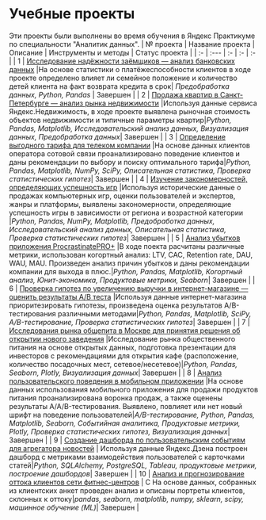 # Учебные проекты

Эти проекты были выполнены во время обучения в Яндекс Практикуме по специальности "Аналитик данных".
| № проекта | Название проекта | Описание | Инструменты и методы | Статус проекта |
|  :-      | :---   | :- | :- | :- | 
| 1 | [Исследование надёжности заёмщиков — анализ банковских данных](https://github.com/Nik-Efimov/Yandex-practicum/tree/main/project%20№1) |На основе статистики о платёжеспособности клиентов в ходе проекте определено влияет ли семейное положение и количество детей клиента на факт возврата кредита в срок| *Предобработка данных, Python, Pandas* | Завершен |
| 2 | [Продажа квартир в Санкт-Петербурге — анализ рынка недвижимости](https://github.com/Nik-Efimov/Yandex-practicum/tree/main/project%20№2) |Используя данные сервиса Яндекс.Недвижимость,  в ходе проекте выявлена рыночная стоимость объектов недвижимости и типичные параметры квартир|*Python, Pandas, Matplotlib, Исследовательский анализ данных, Визуализация данных, Предобработка данных*| Завершен |
| 3 | [Определение выгодного тарифа для телеком компании](https://github.com/Nik-Efimov/Yandex-practicum/tree/main/project%20№3) |На основе данных клиентов оператора сотовой связи проанализировано поведение клиентов и даны рекомендации по выбору и поиску оптимального тарифа|*Python, Pandas, Matplotlib, NumPy, SciPy, Описательная статистика, Проверка статистических гипотез*| Завершен |
| 4 | [Изучение закономерностей, определяющих успешность игр](https://github.com/Nik-Efimov/Yandex-practicum/tree/main/project%20№4) |Используя исторические данные о продажах компьютерных игр, оценки пользователей и экспертов, жанры и платформы, выявлены закономерности, определяющие успешность игры в зависимости от региона и возрастной категории |*Python, Pandas, NumPy, Matplotlib, Предобработка данных, Исследовательский анализ данных, Описательная статистика, Проверка статистических гипотез*| Завершен |
| 5 | [Анализ убытков приложения ProcrastinatePRO+](https://github.com/Nik-Efimov/Yandex-practicum/tree/main/project%20№5) |В ходе поекта расчитаны различные метрики, использован когортный анализ: LTV, CAC, Retention rate, DAU, WAU, MAU. Произведен анализ причин убытков и даны рекомендации компании для выхода в плюс.|*Python, Pandas, Matplotlib, Когортный анализ, Юнит-экономика, Продуктовые метрики, Seaborn*| Завершен |
| 6 | [Проверка гипотез по увеличению выручки в интернет-магазине — оценить результаты A/B теста](https://github.com/Nik-Efimov/Yandex-practicum/tree/main/project%20№6) |Используя данные интернет-магазина приоритезировать гипотезы, произведена оценка результатов A/B-тестирования различными методами|*Python, Pandas, Matplotlib, SciPy, A/B-тестирование, Проверка статистических гипотез*| Завершен |
| 7 | [Исследования рынка общепита в Москве для принятия решения об открытии нового заведения](https://github.com/Nik-Efimov/Yandex-practicum/tree/main/project%20№7) |Исследование рынка общественного питания на основе открытых данных, подготовка презентации для инвесторов с рекомендациями  для открытия кафе (расположение, количество посадочных мест, сетевое/несетевое)|*Python, Pandas, Seaborn, Plotly, Визуализация данных*| Завершен |
| 8 | [Анализ пользовательского поведения в мобильном приложении](https://github.com/Nik-Efimov/Yandex-practicum/tree/main/project%20№8) |На основе данных использования мобильного приложения для продажи продуктов питания проанализирована воронка продаж, а также оценены результаты A/A/B-тестирования. Выявлено, повлияет или нет новый шрифт на поведение пользователей|*А/B-тестирование, Python, Pandas, Matplotlib, Seaborn, Событийная аналитика, Продуктовые метрики, Plotly, Проверка статистических гипотез, Визуализация данных*| Завершен |
| 9 | [Создание дашборда по пользовательским событиям для агрегатора новостей](https://github.com/Nik-Efimov/Yandex-practicum/tree/main/project%20№9) | Используя данные Яндекс.Дзена построен дашборд с метриками взаимодействия пользователей с карточками статей|*Python, SQLAlchemy, PostgreSQL, Tableau, продуктовые метрики, построение дашбордов*| Завершен |
| 10 | [Анализ и прогнозирование оттока клиентов сети фитнес-центров](https://github.com/Nik-Efimov/Yandex-practicum/tree/main/project%20№10) | C На основе данных, собранных из клиентских анкет проведен анализ и описаны портреты клиентов, склонных к оттоку|*pandas, seaborn, matplotlib, numpy, sklearn, scipy, машинное обучение (ML)*| Завершен |
